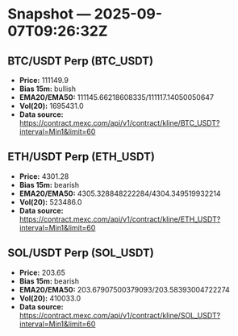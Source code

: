 # Snapshot — 2025-09-07T09:26:32Z

## BTC/USDT Perp (BTC_USDT)
- **Price:** 111149.9
- **Bias 15m:** bullish
- **EMA20/EMA50:** 111145.66218608335/111117.14050050647
- **Vol(20):** 1695431.0
- **Data source:** https://contract.mexc.com/api/v1/contract/kline/BTC_USDT?interval=Min1&limit=60

## ETH/USDT Perp (ETH_USDT)
- **Price:** 4301.28
- **Bias 15m:** bearish
- **EMA20/EMA50:** 4305.328848222284/4304.349519932214
- **Vol(20):** 523486.0
- **Data source:** https://contract.mexc.com/api/v1/contract/kline/ETH_USDT?interval=Min1&limit=60

## SOL/USDT Perp (SOL_USDT)
- **Price:** 203.65
- **Bias 15m:** bearish
- **EMA20/EMA50:** 203.67907500379093/203.58393004722274
- **Vol(20):** 410033.0
- **Data source:** https://contract.mexc.com/api/v1/contract/kline/SOL_USDT?interval=Min1&limit=60
